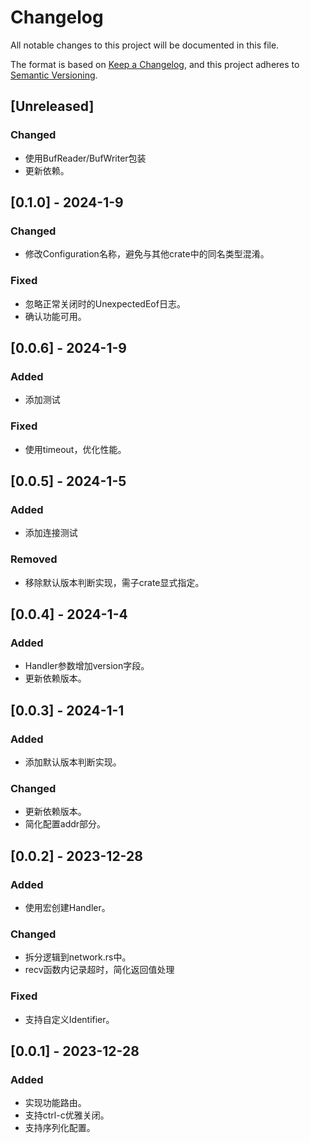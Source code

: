 # Changelog

All notable changes to this project will be documented in this file.

The format is based on [Keep a Changelog](https://keepachangelog.com/en/1.0.0/),
and this project adheres to [Semantic Versioning](https://semver.org/spec/v2.0.0.html).

## [Unreleased]

### Changed

* 使用BufReader/BufWriter包装
* 更新依赖。

## [0.1.0] - 2024-1-9

### Changed

* 修改Configuration名称，避免与其他crate中的同名类型混淆。

### Fixed

* 忽略正常关闭时的UnexpectedEof日志。
* 确认功能可用。

## [0.0.6] - 2024-1-9

### Added

* 添加测试

### Fixed

* 使用timeout，优化性能。

## [0.0.5] - 2024-1-5

### Added

* 添加连接测试

### Removed

* 移除默认版本判断实现，需子crate显式指定。

## [0.0.4] - 2024-1-4

### Added

* Handler参数增加version字段。
* 更新依赖版本。

## [0.0.3] - 2024-1-1

### Added

* 添加默认版本判断实现。

### Changed

* 更新依赖版本。
* 简化配置addr部分。

## [0.0.2] - 2023-12-28

### Added

* 使用宏创建Handler。

### Changed

* 拆分逻辑到network.rs中。
* recv函数内记录超时，简化返回值处理

### Fixed

* 支持自定义Identifier。

## [0.0.1] - 2023-12-28

### Added

* 实现功能路由。
* 支持ctrl-c优雅关闭。
* 支持序列化配置。
